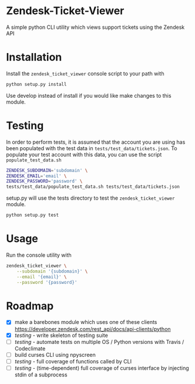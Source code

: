 # Zendesk-Ticket-Viewer
A simple python CLI utility which views support tickets using the Zendesk API

# Installation

Install the `zendesk_ticket_viewer` console script to your path with

```bash
python setup.py install
```

Use develop instead of install if you would like make changes to this module.

# Testing

In order to perform tests, it is assumed that the account you are using has been
populated with the test data in `tests/test_data/tickets.json`. To populate
your test account with this data, you can use the script `populate_test_data.sh`

```bash
ZENDESK_SUBDOMAIN='subdomain' \
ZENDESK_EMAIL='email' \
ZENDESK_PASSWORD='password' \
tests/test_data/populate_test_data.sh tests/test_data/tickets.json
```

setup.py will use the tests directory to test the `zendesk_ticket_viewer` module.

```bash
python setup.py test
```

# Usage

Run the console utility with

```bash
zendesk_ticket_viewer \
    --subdomain '{subdomain}' \
    --email '{email}' \
    --password '{password}'
```

# Roadmap
 - [x] make a barebones module which uses one of these clients https://developer.zendesk.com/rest_api/docs/api-clients/python
 - [x] *testing* - write skeleton of testing suite
 - [ ] *testing* - automate tests on multiple OS / Python versions with Travis / Codeclimate
 - [ ] build curses CLI using npyscreen
 - [ ] *testing* - full coverage of functions called by CLI
 - [ ] *testing* - (time-dependent) full coverage of curses interface by injecting stdin of a subprocess
